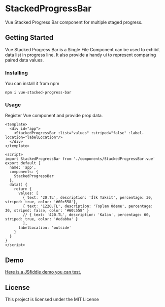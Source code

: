 # StackedProgressBar

Vue Stacked Progress Bar component for multiple staged progress.

## Getting Started

Vue Stacked Progress Bar is a Single File Component can be used to exhibit data list in progress line.
It also provide a handy ui to represent comparing paired data values.


### Installing

You can install it from npm

```
npm i vue-stacked-progress-bar

```

### Usage

Register Vue component and provide prop data.

```
<template>
  <div id="app">
    <StackedProgressBar :list="values" :striped="false" :label-location="labelLocation"/>
  </div>
</template>

<script>
import StackedProgressBar from './components/StackedProgressBar.vue'
export default {
  name: 'app',
  components: {
    StackedProgressBar
  },
  data() {
    return {
      values: [
        { text: '20.TL', description: 'İlk Taksit', percentage: 30, striped: true, color: '#60c558'},
        { text: '1220.TL', description: 'Toplam Ödeme', percentage: 30, striped: false, color: '#60c558' }
        // { text: '420.TL', description: 'Kalan', percentage: 60, striped: true, color: '#edabba' }
        ],
      labelLocation: 'outside'
    }
  }
}
</script>

```


## Demo


[Here is a JSfiddle demo you can test.](https://codepen.io/omerciftcibasi/pen/LYPjxWL) 

## License

This project is licensed under the MIT License

